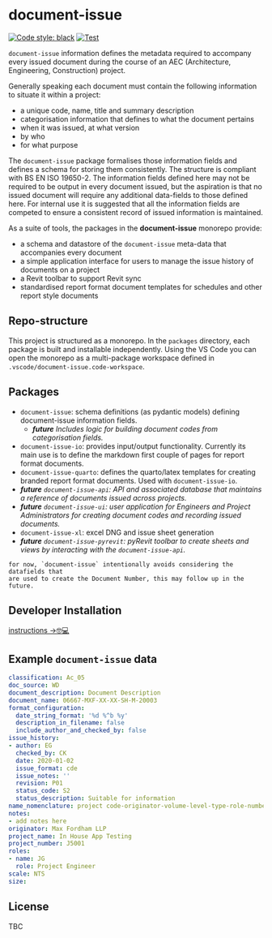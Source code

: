 # document-issue

[![Code style: black](https://img.shields.io/badge/code%20style-black-000000.svg)](https://github.com/psf/black)
[![Test](https://github.com/maxfordham/document-issue/actions/workflows/test-python-package.yml/badge.svg)](https://github.com/maxfordham/document-issue/actions/workflows/test-python-package.yml)

`document-issue` information defines the metadata required to accompany every issued document during the course of
an AEC (Architecture, Engineering, Construction) project.

Generally speaking each document must contain the following information to situate it within a project:

- a unique code, name, title and summary description
- categorisation information that defines to what the document pertains
- when it was issued, at what version
- by who
- for what purpose

The `document-issue` package formalises those information fields and
defines a schema for storing them consistently. The structure is compliant
with BS EN ISO 19650-2. The information fields defined here may not be required to be
output in every document issued, but the aspiration is that no issued document
will require any additional data-fields to those defined here. For internal use it
is suggested that all the information fields are competed to ensure a consistent
record of issued information is maintained.

As a suite of tools, the packages in the **document-issue** monorepo provide:

- a schema and datastore of the `document-issue` meta-data that accompanies every document
- a simple application interface for users to manage the issue history of documents on a project
- a Revit toolbar to support Revit sync
- standardised report format document templates for schedules and other report style documents

## Repo-structure

This project is structured as a monorepo. In the `packages` directory, each package is built and installable independently. Using the VS Code you can open the monorepo as a multi-package workspace defined in `.vscode/document-issue.code-workspace`.

## Packages

- `document-issue`: schema definitions (as pydantic models) defining document-issue information fields.
  - ***future*** *Includes logic for building document codes from categorisation fields.*
- `document-issue-io`: provides input/output functionality. Currently its main use is to define the markdown first couple of pages for report format documents.
- `document-issue-quarto`: defines the quarto/latex templates for creating branded report format documents. Used with `document-issue-io`.
- ***future*** *`document-issue-api`: API and associated database that maintains a reference of documents issued across projects.*
- ***future*** *`document-issue-ui`: user application for Engineers and Project Administrators for creating document codes and recording issued documents.*
- `document-issue-xl`: excel DNG and issue sheet generation
- ***future*** *`document-issue-pyrevit`: pyRevit toolbar to create sheets and views by interacting with the `document-issue-api`.*

```{Note}
for now, `document-issue` intentionally avoids considering the datafields that
are used to create the Document Number, this may follow up in the future.
```

## Developer Installation

[instructions ->🤓💻](INSTALLATION.md)

## Example `document-issue` data

```yaml
classification: Ac_05
doc_source: WD
document_description: Document Description
document_name: 06667-MXF-XX-XX-SH-M-20003
format_configuration:
  date_string_format: '%d %^b %y'
  description_in_filename: false
  include_author_and_checked_by: false
issue_history:
- author: EG
  checked_by: CK
  date: 2020-01-02
  issue_format: cde
  issue_notes: ''
  revision: P01
  status_code: S2
  status_description: Suitable for information
name_nomenclature: project code-originator-volume-level-type-role-number
notes:
- add notes here
originator: Max Fordham LLP
project_name: In House App Testing
project_number: J5001
roles:
- name: JG
  role: Project Engineer
scale: NTS
size: 
```

## License

TBC

<!-- `document-issue` is distributed under the terms of the [MIT](https://spdx.org/licenses/MIT.html) license. -->
